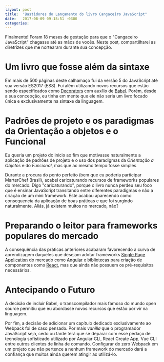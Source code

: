 ```yaml
---
layout: post
title:  "Bastidores do Lançamento do livro Cangaceiro JavaScript"
date:   2017-08-09 09:18:51 -0300
categories:
---
```


Finalmente! Foram 18 meses de gestação para que o "Cangaceiro JavaScript" chagasse até as mãos de vocês. Neste post, compartilharei as diretrizes que me nortearam durante sua concepção. 

# Um livro que fosse além da sintaxe

Em mais de 500 páginas deste calhamaço fui da versão 5 do JavaScript até sua versão ES2017 (ES8). Fui além utilizando novos recursos que estão sendo especificados como <a href="https://github.com/tc39/proposal-decorators">Decorators</a> com auxílio de <a href="https://babeljs.io/">Babel</a>. Porém, desde a sua concepção, eu tinha em mente que ele não seria um livro focado única e exclusivamente na sintaxe da linguagem.

# Padrões de projeto e os paradigmas da Orientação a objetos e o Funcional

Eu queria um projeto do início ao fim que motivasse naturalmente a aplicação de padrões de projeto e o uso dos paradigmas da *Orientação a Objetos* e do *Funcional*, mas que ao mesmo tempo fosse simples. 

Durante a procura do ponto perfeito (bem que eu poderia participar MarterChef Brasil), acabei caricaturando recursos de frameworks populares do mercado. Digo "caricaturando", porque o livro nunca perdeu seu foco que é ensinar JavaScript transitando entre diferentes paradigmas e não a criação de um mini framework. Este acabou aparecendo como consequencia da aplicação de boas práticas e que foi surgindo naturalmente. Aliás, já existem muitos no mercado, não?

# Preparando o leitor para frameworks populares do mercado

A consequência das práticas anteriores acabaram favorecendo a curva de aprendizagem daqueles que desejam adotar frameworks <a href="http://hipsters.tech/single-page-applications-hipsters-16/" target="_blank">Single Page Application</a> do mercado como <a href="https://angular.io/" target="_blank">Angular</a> e bibliotecas para criação de componentes como <a href="https://facebook.github.io/react/">React</a>, mas que ainda não possuem os pré-requisitos necessários.

# Antecipando o Futuro

A decisão de incluir Babel, o transcompilador mais famoso do mundo open source permitiu que eu abordasse novos recursos que estão por vir na linguagem.


Por fim, a decisão de adicionar um capítulo dedicado exclusivamente ao Webpack foi de caso pensado. Por mais *vanilla* que o programador JavaScript seja, cedo ou tarde terá que se deparar com esse pedaço de tecnologia sofisticado utilizado por Angular CLI, React Create App, Vue CLI entre outros clientes de linha de comando. Configurar do zero Webpack em um projeto que não pertence a nenhum framework do mercado dará a confiança que muitos ainda querem atingir ao utilizá-lo.


